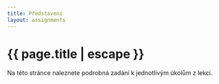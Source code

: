 ```yaml
---
title: Představení
layout: assignments
---
```


# {{ page.title | escape }}

Na této stránce naleznete podrobná zadání k jednotlivým úkolům z lekcí.